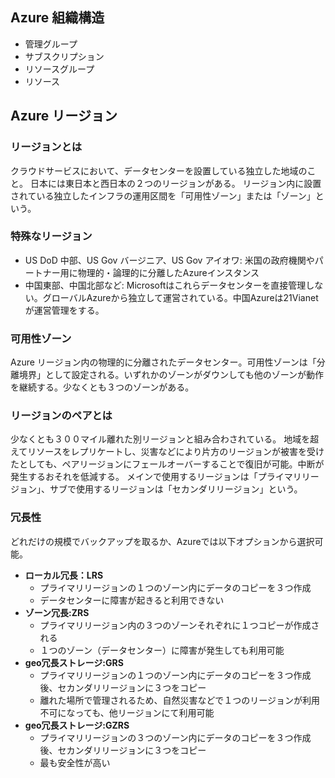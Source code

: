 ## Azure 組織構造
- 管理グループ
- サブスクリプション
- リソースグループ
- リソース

## Azure リージョン
### リージョンとは
クラウドサービスにおいて、データセンターを設置している独立した地域のこと。
日本には東日本と西日本の２つのリージョンがある。
リージョン内に設置されている独立したインフラの運用区間を「可用性ゾーン」または「ゾーン」という。

### 特殊なリージョン
- US DoD 中部、US Gov バージニア、US Gov アイオワ: 
米国の政府機関やパートナー用に物理的・論理的に分離したAzureインスタンス
- 中国東部、中国北部など:
Microsoftはこれらデータセンターを直接管理しない。グローバルAzureから独立して運営されている。中国Azureは21Vianetが運営管理をする。

### 可用性ゾーン
Azure リージョン内の物理的に分離されたデータセンター。可用性ゾーンは「分離境界」として設定される。いずれかのゾーンがダウンしても他のゾーンが動作を継続する。少なくとも３つのゾーンがある。

### リージョンのペアとは
少なくとも３００マイル離れた別リージョンと組み合わされている。
地域を超えてリソースをレプリケートし、災害などにより片方のリージョンが被害を受けたとしても、ペアリージョンにフェールオーバーすることで復旧が可能。中断が発生するおそれを低減する。
メインで使用するリージョンは「プライマリリージョン」、サブで使用するリージョンは「セカンダリリージョン」という。

### 冗長性
どれだけの規模でバックアップを取るか、Azureでは以下オプションから選択可能。
- **ローカル冗長：LRS**
    - プライマリリージョンの１つのゾーン内にデータのコピーを３つ作成
    - データセンターに障害が起きると利用できない
- **ゾーン冗長:ZRS**
    - プライマリリージョン内の３つのゾーンそれぞれに１つコピーが作成される
    - １つのゾーン（データセンター）に障害が発生しても利用可能
- **geo冗長ストレージ:GRS**
    - プライマリリージョンの１つのゾーン内にデータのコピーを３つ作成後、セカンダリリージョンに３つをコピー
    - 離れた場所で管理されるため、自然災害などで１つのリージョンが利用不可になっても、他リージョンにて利用可能
- **geo冗長ストレージ:GZRS**
    - プライマリリージョンの３つのゾーン内にデータのコピーを３つ作成後、セカンダリリージョンに３つをコピー
    - 最も安全性が高い